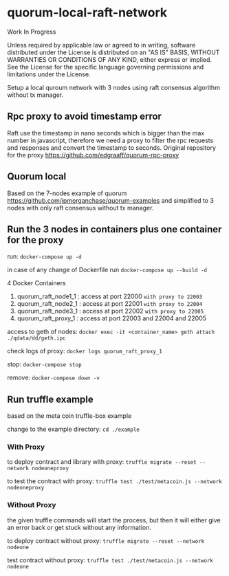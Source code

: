 # quorum-local-raft-network

Work In Progress

Unless required by applicable law or agreed to in writing, software distributed under the License is distributed on an "AS IS" BASIS, WITHOUT WARRANTIES OR CONDITIONS OF ANY KIND, either express or implied. See the License for the specific language governing permissions and limitations under the License.

Setup a local quroum network with 3 nodes using raft consensus algorithm without tx manager.

## Rpc proxy to avoid timestamp error
Raft use the timestamp in nano seconds which is bigger than the max number in javascript,
therefore we need a proxy to filter the rpc requests and responses and convert the timestamp to seconds.
Original repository for the proxy https://github.com/edgraaff/quorum-rpc-proxy

## Quorum local
Based on the 7-nodes example of quorum  https://github.com/jpmorganchase/quorum-examples
and simplified to 3 nodes with only raft consensus without tx manager.

## Run the 3 nodes in containers plus one container for the proxy
run:    `docker-compose up -d`

in case of any change of Dockerfile run `docker-compose up --build -d`

4 Docker Containers
1. quorum_raft_node1_1 : access at port 22000 `with proxy to 22003`
2. quorum_raft_node2_1 : access at port 22001 `with proxy to 22004`
3. quorum_raft_node3_1 : access at port 22002 `with proxy to 22005`
4. quorum_raft_proxy_1 : access at port 22003 and 22004 and 22005

access to geth of nodes: `docker exec -it <container_name> geth attach ./qdata/dd/geth.ipc`

check logs of proxy: `docker logs quorum_raft_proxy_1`

stop:       `docker-compose stop`

remove:     `docker-compose down -v`

## Run truffle example
based on the meta coin truffle-box example

change to the example directory:  `cd ./example`

### With Proxy
to deploy contract and library with proxy: `truffle migrate --reset --network nodeoneproxy`

to test the contract with proxy: `truffle test ./test/metacoin.js --network nodeoneproxy`

### Without Proxy 
the given truffle commands will start the process,
but then it will either give an error back or get stuck without any information.

to deploy contract without proxy: `truffle migrate --reset --network nodeone`

test contract without proxy: `truffle test ./test/metacoin.js --network nodeone`


